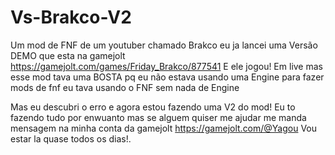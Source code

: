 # Vs-Brakco-V2

Um mod de FNF de um youtuber chamado Brakco eu ja lancei uma Versão DEMO que esta na gamejolt https://gamejolt.com/games/Friday_Brakco/877541
E ele jogou!
Em live mas esse mod tava uma BOSTA pq eu não estava usando uma Engine para fazer mods de fnf
eu tava usando o FNF sem nada de Engine

Mas eu descubri o erro e agora estou fazendo uma V2 do mod!
Eu to fazendo tudo por enwuanto mas se alguem quiser me ajudar me manda mensagem na minha conta da gamejolt
https://gamejolt.com/@Yagou
Vou estar la quase todos os dias!.

